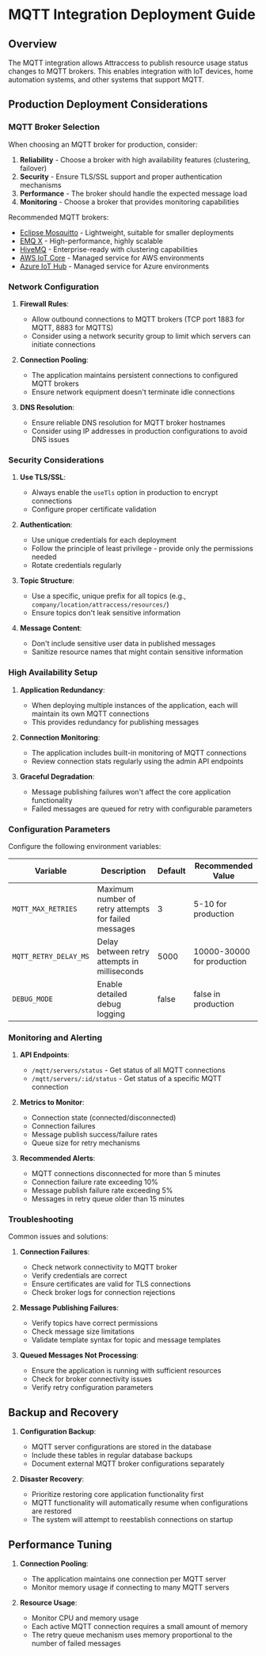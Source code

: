 # MQTT Integration Deployment Guide

## Overview

The MQTT integration allows Attraccess to publish resource usage status changes to MQTT brokers. This enables integration with IoT devices, home automation systems, and other systems that support MQTT.

## Production Deployment Considerations

### MQTT Broker Selection

When choosing an MQTT broker for production, consider:

1. **Reliability** - Choose a broker with high availability features (clustering, failover)
2. **Security** - Ensure TLS/SSL support and proper authentication mechanisms
3. **Performance** - The broker should handle the expected message load
4. **Monitoring** - Choose a broker that provides monitoring capabilities

Recommended MQTT brokers:

- [Eclipse Mosquitto](https://mosquitto.org/) - Lightweight, suitable for smaller deployments
- [EMQ X](https://www.emqx.io/) - High-performance, highly scalable
- [HiveMQ](https://www.hivemq.com/) - Enterprise-ready with clustering capabilities
- [AWS IoT Core](https://aws.amazon.com/iot-core/) - Managed service for AWS environments
- [Azure IoT Hub](https://azure.microsoft.com/services/iot-hub/) - Managed service for Azure environments

### Network Configuration

1. **Firewall Rules**:

   - Allow outbound connections to MQTT brokers (TCP port 1883 for MQTT, 8883 for MQTTS)
   - Consider using a network security group to limit which servers can initiate connections

2. **Connection Pooling**:

   - The application maintains persistent connections to configured MQTT brokers
   - Ensure network equipment doesn't terminate idle connections

3. **DNS Resolution**:
   - Ensure reliable DNS resolution for MQTT broker hostnames
   - Consider using IP addresses in production configurations to avoid DNS issues

### Security Considerations

1. **Use TLS/SSL**:

   - Always enable the `useTls` option in production to encrypt connections
   - Configure proper certificate validation

2. **Authentication**:

   - Use unique credentials for each deployment
   - Follow the principle of least privilege - provide only the permissions needed
   - Rotate credentials regularly

3. **Topic Structure**:

   - Use a specific, unique prefix for all topics (e.g., `company/location/attraccess/resources/`)
   - Ensure topics don't leak sensitive information

4. **Message Content**:
   - Don't include sensitive user data in published messages
   - Sanitize resource names that might contain sensitive information

### High Availability Setup

1. **Application Redundancy**:

   - When deploying multiple instances of the application, each will maintain its own MQTT connections
   - This provides redundancy for publishing messages

2. **Connection Monitoring**:

   - The application includes built-in monitoring of MQTT connections
   - Review connection stats regularly using the admin API endpoints

3. **Graceful Degradation**:
   - Message publishing failures won't affect the core application functionality
   - Failed messages are queued for retry with configurable parameters

### Configuration Parameters

Configure the following environment variables:

| Variable              | Description                                          | Default | Recommended Value          |
| --------------------- | ---------------------------------------------------- | ------- | -------------------------- |
| `MQTT_MAX_RETRIES`    | Maximum number of retry attempts for failed messages | 3       | 5-10 for production        |
| `MQTT_RETRY_DELAY_MS` | Delay between retry attempts in milliseconds         | 5000    | 10000-30000 for production |
| `DEBUG_MODE`          | Enable detailed debug logging                        | false   | false in production        |

### Monitoring and Alerting

1. **API Endpoints**:

   - `/mqtt/servers/status` - Get status of all MQTT connections
   - `/mqtt/servers/:id/status` - Get status of a specific MQTT connection

2. **Metrics to Monitor**:

   - Connection state (connected/disconnected)
   - Connection failures
   - Message publish success/failure rates
   - Queue size for retry mechanisms

3. **Recommended Alerts**:
   - MQTT connections disconnected for more than 5 minutes
   - Connection failure rate exceeding 10%
   - Message publish failure rate exceeding 5%
   - Messages in retry queue older than 15 minutes

### Troubleshooting

Common issues and solutions:

1. **Connection Failures**:

   - Check network connectivity to MQTT broker
   - Verify credentials are correct
   - Ensure certificates are valid for TLS connections
   - Check broker logs for connection rejections

2. **Message Publishing Failures**:

   - Verify topics have correct permissions
   - Check message size limitations
   - Validate template syntax for topic and message templates

3. **Queued Messages Not Processing**:
   - Ensure the application is running with sufficient resources
   - Check for broker connectivity issues
   - Verify retry configuration parameters

## Backup and Recovery

1. **Configuration Backup**:

   - MQTT server configurations are stored in the database
   - Include these tables in regular database backups
   - Document external MQTT broker configurations separately

2. **Disaster Recovery**:
   - Prioritize restoring core application functionality first
   - MQTT functionality will automatically resume when configurations are restored
   - The system will attempt to reestablish connections on startup

## Performance Tuning

1. **Connection Pooling**:

   - The application maintains one connection per MQTT server
   - Monitor memory usage if connecting to many MQTT servers

2. **Resource Usage**:
   - Monitor CPU and memory usage
   - Each active MQTT connection requires a small amount of memory
   - The retry queue mechanism uses memory proportional to the number of failed messages

